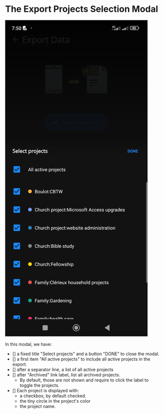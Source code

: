 # The Export Projects Selection Modal

![screenshot](images/settings-screen-export-data-screen-select-project-modal.jpeg)

In this modal, we have:

- [] a fixed title "Select projects" and a button "DONE" to close the modal.
- [] a first item "All active projects" to include all active projects in the export.
- [] after a separator line, a list of all active projects
- [] after "Archived" link label, list all archived projects.
  - By default, those are not shown and require to click the label to toggle the projects.
- [] Each project is displayed with:
  - a checkbox, by default checked.
  - the tiny circle in the project's color
  - the project name.
